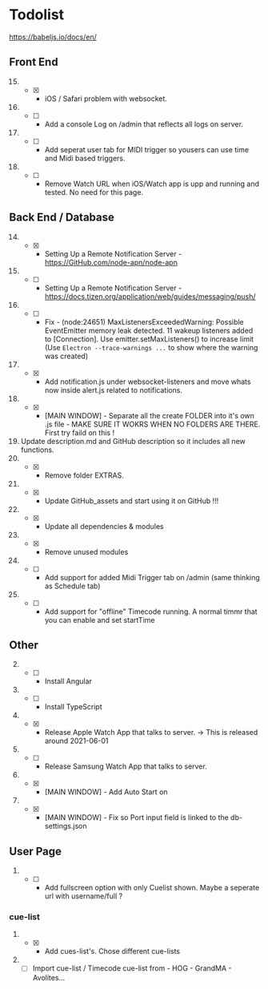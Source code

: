 # Todolist
https://babeljs.io/docs/en/

## Front End
15. - [X] - iOS / Safari problem with websocket.
16. - [ ] - Add a console Log on /admin that reflects all logs on server.
17. - [ ] - Add seperat user tab for MIDI trigger so yousers can use time and Midi based triggers.
18. - [ ] - Remove Watch URL when iOS/Watch app is upp and running and tested. No need for this page. 
## Back End / Database
14. - [X] - Setting Up a Remote Notification Server - https://GitHub.com/node-apn/node-apn
15. - [ ] - Setting Up a Remote Notification Server - https://docs.tizen.org/application/web/guides/messaging/push/
16. - [ ] - Fix - (node:24651) MaxListenersExceededWarning: Possible EventEmitter memory leak detected. 11 wakeup listeners added to [Connection]. Use emitter.setMaxListeners() to increase limit
(Use `Electron --trace-warnings ...` to show where the warning was created)
17. - [X] - Add notification.js under websocket-listeners and move whats now inside alert.js related to notifications.
18. - [X] - [MAIN WINDOW] - Separate all the create FOLDER into it's own .js file - MAKE SURE IT WOKRS WHEN NO FOLDERS ARE THERE. First try faild on this !
19. Update description.md and GitHub description so it includes all new functions.
20. - [X] - Remove folder EXTRAS.
21. - [X] - Update GitHub_assets and start using it on GitHub !!!
22. - [X] - Update all dependencies & modules
23. - [X] - Remove unused modules
24. - [ ] - Add support for added Midi Trigger tab on /admin (same thinking as Schedule tab)
25. - [ ] - Add support for "offline" Timecode running. A normal timmr that you can enable and set startTime 
## Other
2. - [ ] - Install Angular
3. - [ ] - Install TypeScript
4. - [X] - Release Apple Watch App that talks to server. -> This is released around 2021-06-01
5. - [ ] - Release Samsung Watch App that talks to server.
6. - [X] - [MAIN WINDOW] - Add Auto Start on
7. - [X] - [MAIN WINDOW] - Fix so Port input field is linked to the db-settings.json

## User Page
1. - [ ] - Add fullscreen option with only Cuelist shown. Maybe a seperate url with username/full ?
### cue-list
1. - [X] - Add cues-list's. Chose different cue-lists
2. - [ ] Import cue-list / Timecode cue-list from - HOG - GrandMA - Avolites...
